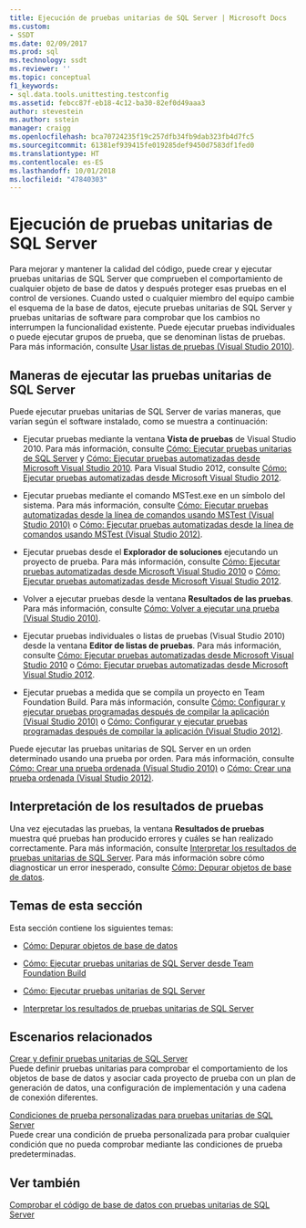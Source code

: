 ```yaml
---
title: Ejecución de pruebas unitarias de SQL Server | Microsoft Docs
ms.custom:
- SSDT
ms.date: 02/09/2017
ms.prod: sql
ms.technology: ssdt
ms.reviewer: ''
ms.topic: conceptual
f1_keywords:
- sql.data.tools.unittesting.testconfig
ms.assetid: febcc87f-eb18-4c12-ba30-82ef0d49aaa3
author: stevestein
ms.author: sstein
manager: craigg
ms.openlocfilehash: bca70724235f19c257dfb34fb9dab323fb4d7fc5
ms.sourcegitcommit: 61381ef939415fe019285def9450d7583df1fed0
ms.translationtype: HT
ms.contentlocale: es-ES
ms.lasthandoff: 10/01/2018
ms.locfileid: "47840303"
---
```

# <a name="running-sql-server-unit-tests"></a>Ejecución de pruebas unitarias de SQL Server
Para mejorar y mantener la calidad del código, puede crear y ejecutar pruebas unitarias de SQL Server que comprueben el comportamiento de cualquier objeto de base de datos y después proteger esas pruebas en el control de versiones. Cuando usted o cualquier miembro del equipo cambie el esquema de la base de datos, ejecute pruebas unitarias de SQL Server y pruebas unitarias de software para comprobar que los cambios no interrumpen la funcionalidad existente. Puede ejecutar pruebas individuales o puede ejecutar grupos de prueba, que se denominan listas de pruebas. Para más información, consulte [Usar listas de pruebas (Visual Studio 2010)](http://msdn.microsoft.com/library/ms182461(VS.100).aspx).  
  
## <a name="ways-to-run-sql-server-unit-tests"></a>Maneras de ejecutar las pruebas unitarias de SQL Server  
Puede ejecutar pruebas unitarias de SQL Server de varias maneras, que varían según el software instalado, como se muestra a continuación:  
  
-   Ejecutar pruebas mediante la ventana **Vista de pruebas** de Visual Studio 2010. Para más información, consulte [Cómo: Ejecutar pruebas unitarias de SQL Server](../ssdt/how-to-run-sql-server-unit-tests.md) y [Cómo: Ejecutar pruebas automatizadas desde Microsoft Visual Studio 2010](http://msdn.microsoft.com/library/ms182470(VS.100).aspx). Para Visual Studio 2012, consulte [Cómo: Ejecutar pruebas automatizadas desde Microsoft Visual Studio 2012](http://msdn.microsoft.com/library/ms182470.aspx).  
  
-   Ejecutar pruebas mediante el comando MSTest.exe en un símbolo del sistema. Para más información, consulte [Cómo: Ejecutar pruebas automatizadas desde la línea de comandos usando MSTest (Visual Studio 2010)](http://msdn.microsoft.com/library/ms182487(VS.100).aspx) o [Cómo: Ejecutar pruebas automatizadas desde la línea de comandos usando MSTest (Visual Studio 2012)](http://msdn.microsoft.com/library/ms182487.aspx).  
  
-   Ejecutar pruebas desde el **Explorador de soluciones** ejecutando un proyecto de prueba. Para más información, consulte [Cómo: Ejecutar pruebas automatizadas desde Microsoft Visual Studio 2010](http://msdn.microsoft.com/library/ms182470(VS.100).aspx) o [Cómo: Ejecutar pruebas automatizadas desde Microsoft Visual Studio 2012](http://msdn.microsoft.com/library/ms182470.aspx).  
  
-   Volver a ejecutar pruebas desde la ventana **Resultados de las pruebas**. Para más información, consulte [Cómo: Volver a ejecutar una prueba (Visual Studio 2010)](http://msdn.microsoft.com/library/ms182472(VS.100).aspx).  
  
-   Ejecutar pruebas individuales o listas de pruebas (Visual Studio 2010) desde la ventana **Editor de listas de pruebas**. Para más información, consulte [Cómo: Ejecutar pruebas automatizadas desde Microsoft Visual Studio 2010](http://msdn.microsoft.com/library/ms182470(VS.100).aspx) o [Cómo: Ejecutar pruebas automatizadas desde Microsoft Visual Studio 2012](http://msdn.microsoft.com/library/ms182470.aspx).  
  
-   Ejecutar pruebas a medida que se compila un proyecto en Team Foundation Build. Para más información, consulte [Cómo: Configurar y ejecutar pruebas programadas después de compilar la aplicación (Visual Studio 2010)](http://msdn.microsoft.com/library/ms182465(VS.100).aspx) o [Cómo: Configurar y ejecutar pruebas programadas después de compilar la aplicación (Visual Studio 2012)](http://msdn.microsoft.com/library/ms182465.aspx).  
  
Puede ejecutar las pruebas unitarias de SQL Server en un orden determinado usando una prueba por orden. Para más información, consulte [Cómo: Crear una prueba ordenada (Visual Studio 2010)](http://msdn.microsoft.com/library/ms182631(VS.100).aspx) o [Cómo: Crear una prueba ordenada (Visual Studio 2012)](http://msdn.microsoft.com/library/ms182631.aspx).  
  
## <a name="interpreting-tests-results"></a>Interpretación de los resultados de pruebas  
Una vez ejecutadas las pruebas, la ventana **Resultados de pruebas** muestra qué pruebas han producido errores y cuáles se han realizado correctamente. Para más información, consulte [Interpretar los resultados de pruebas unitarias de SQL Server](../ssdt/interpreting-sql-server-unit-test-results.md). Para más información sobre cómo diagnosticar un error inesperado, consulte [Cómo: Depurar objetos de base de datos](../ssdt/how-to-debug-database-objects.md).  
  
## <a name="topics-in-this-section"></a>Temas de esta sección  
Esta sección contiene los siguientes temas:  
  
-   [Cómo: Depurar objetos de base de datos](../ssdt/how-to-debug-database-objects.md)  
  
-   [Cómo: Ejecutar pruebas unitarias de SQL Server desde Team Foundation Build](../ssdt/how-to-run-sql-server-unit-tests-from-team-foundation-build.md)  
  
-   [Cómo: Ejecutar pruebas unitarias de SQL Server](../ssdt/how-to-run-sql-server-unit-tests.md)  
  
-   [Interpretar los resultados de pruebas unitarias de SQL Server](../ssdt/interpreting-sql-server-unit-test-results.md)  
  
## <a name="related-scenarios"></a>Escenarios relacionados  
[Crear y definir pruebas unitarias de SQL Server](../ssdt/creating-and-defining-sql-server-unit-tests.md)  
Puede definir pruebas unitarias para comprobar el comportamiento de los objetos de base de datos y asociar cada proyecto de prueba con un plan de generación de datos, una configuración de implementación y una cadena de conexión diferentes.  
  
[Condiciones de prueba personalizadas para pruebas unitarias de SQL Server](../ssdt/custom-test-conditions-for-sql-server-unit-tests.md)  
Puede crear una condición de prueba personalizada para probar cualquier condición que no pueda comprobar mediante las condiciones de prueba predeterminadas.  
  
## <a name="see-also"></a>Ver también  
[Comprobar el código de base de datos con pruebas unitarias de SQL Server](../ssdt/verifying-database-code-by-using-sql-server-unit-tests.md)  
  

